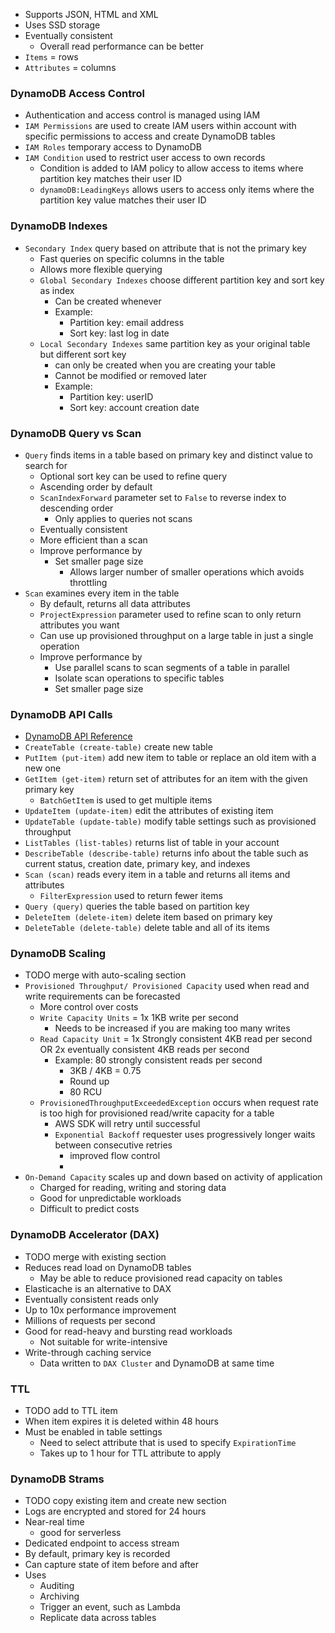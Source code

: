- Supports JSON, HTML and XML
- Uses SSD storage
- Eventually consistent
    - Overall read performance can be better
- `Items` = rows
- `Attributes` = columns
### DynamoDB Access Control
- Authentication and access control is managed using IAM
- `IAM Permissions` are used to create IAM users within account with specific permissions to access and create DynamoDB tables
- `IAM Roles` temporary access to DynamoDB
- `IAM Condition` used to restrict user access to own records
    - Condition is added to IAM policy to allow access to items where partition key matches their user ID
    - `dynamoDB:LeadingKeys` allows users to access only items where the partition key value matches their user ID
### DynamoDB Indexes
- `Secondary Index` query based on attribute that is not the primary key
    - Fast queries on specific columns in the table
    - Allows more flexible querying
    - `Global Secondary Indexes` choose different partition key and sort key as index
        - Can be created whenever 
        - Example: 
            - Partition key: email address
            - Sort key: last log in date
    - `Local Secondary Indexes` same partition key as your original table but different sort key
        - can only be created when you are creating your table 
        - Cannot be modified or removed later
        - Example: 
            - Partition key: userID
            - Sort key: account creation date
### DynamoDB Query vs Scan
- `Query` finds items in a table based on primary key and distinct value to search for
    - Optional sort key can be used to refine query
    - Ascending order by default
    - `ScanIndexForward` parameter set to `False` to reverse index to descending order
        - Only applies to queries not scans
    - Eventually consistent
    - More efficient than a scan
    - Improve performance by
        - Set smaller page size
            - Allows larger number of smaller operations which avoids throttling
- `Scan` examines every item in the table
    - By default, returns all data attributes
    - `ProjectExpression` parameter used to refine scan to only return attributes you want
    - Can use up provisioned throughput on a large table in just a single operation
    - Improve performance by
        - Use parallel scans to scan segments of a table in parallel
        - Isolate scan operations to specific tables
        - Set smaller page size
### DynamoDB API Calls
- [DynamoDB API Reference](https://awscli.amazonaws.com/v2/documentation/api/latest/reference/dynamodb/index.html)
- `CreateTable (create-table)` create new table
- `PutItem (put-item)` add new item to table or replace an old item with a new one
- `GetItem (get-item)` return set of attributes for an item with the given primary key
    - `BatchGetItem` is used to get multiple items
- `UpdateItem (update-item)` edit the attributes of existing item 
- `UpdateTable (update-table)` modify table settings such as provisioned throughput
- `ListTables (list-tables)` returns list of table in your account
- `DescribeTable (describe-table)` returns info about the table such as current status, creation date, primary key, and indexes
- `Scan (scan)` reads every item in a table and returns all items and attributes
    - `FilterExpression` used to return fewer items
- `Query (query)` queries the table based on partition key
- `DeleteItem (delete-item)` delete item based on primary key
- `DeleteTable (delete-table)` delete table and all of its items
### DynamoDB Scaling
- TODO merge with auto-scaling section
- `Provisioned Throughput/ Provisioned Capacity` used when read and write requirements can be forecasted
    - More control over costs
    - `Write Capacity Units` = 1x 1KB write per second
        - Needs to be increased if you are making too many writes
    - `Read Capacity Unit` = 1x Strongly consistent 4KB read per second OR 2x eventually consistent 4KB reads per second
        - Example: 80 strongly consistent reads per second
            - 3KB / 4KB = 0.75
            - Round up
            - 80 RCU
    - `ProvisionedThroughputExceededException` occurs when request rate is too high for provisioned read/write capacity for a table
        - AWS SDK will retry until successful
        - `Exponential Backoff` requester uses progressively longer waits between consecutive retries
            - improved flow control
            - 
- `On-Demand Capacity` scales up and down based on activity of application
    - Charged for reading, writing and storing data
    - Good for unpredictable workloads
    - Difficult to predict costs
### DynamoDB Accelerator (DAX)
- TODO merge with existing section
- Reduces read load on DynamoDB tables
    - May be able to reduce provisioned read capacity on tables
- Elasticache is an alternative to DAX
- Eventually consistent reads only
- Up to 10x performance improvement
- Millions of requests per second
- Good for read-heavy and bursting read workloads
    - Not suitable for write-intensive
- Write-through caching service
    - Data written to `DAX Cluster` and DynamoDB at same time
### TTL
- TODO add to TTL item
- When item expires it is deleted within 48 hours
- Must be enabled in table settings
    - Need to select attribute that is used to specify `ExpirationTime`
    - Takes up to 1 hour for TTL attribute to apply

### DynamoDB Strams
- TODO copy existing item and create new section
- Logs are encrypted and stored for 24 hours
- Near-real time 
    - good for serverless 
- Dedicated endpoint to access stream
- By default, primary key is recorded
- Can capture state of item before and after
- Uses
    - Auditing 
    - Archiving
    - Trigger an event, such as Lambda
    - Replicate data across tables